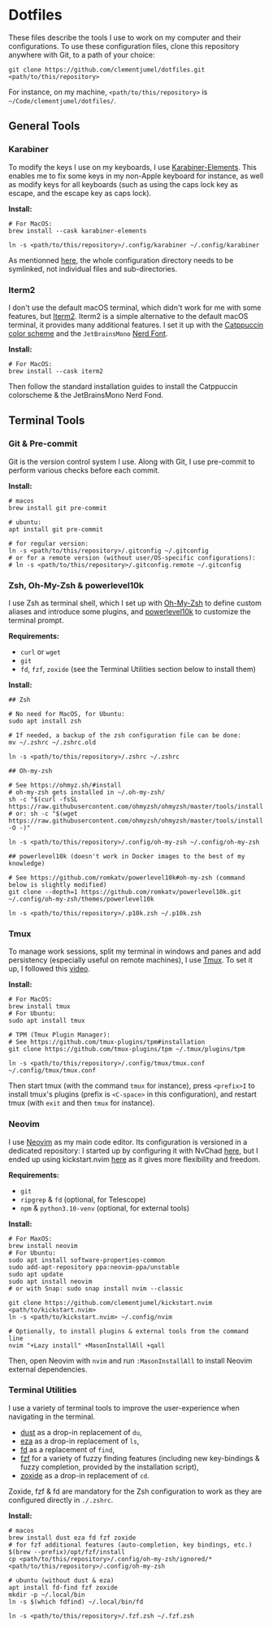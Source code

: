 # Dotfiles

These files describe the tools I use to work on my computer and their configurations. To use these
configuration files, clone this repository anywhere with Git, to a path of your choice:

```shell
git clone https://github.com/clementjumel/dotfiles.git <path/to/this/repository>
```

For instance, on my machine, `<path/to/this/repository>` is `~/Code/clementjumel/dotfiles/`.

## General Tools

### Karabiner

To modify the keys I use on my keyboards, I use
[Karabiner-Elements](https://karabiner-elements.pqrs.org/). This enables me to fix some keys in my
non-Apple keyboard for instance, as well as modify keys for all keyboards (such as using the caps
lock key as escape, and the escape key as caps lock).

**Install:**

```shell
# For MacOS:
brew install --cask karabiner-elements

ln -s <path/to/this/repository>/.config/karabiner ~/.config/karabiner
```

As mentionned [here](https://karabiner-elements.pqrs.org/docs/manual/misc/configuration-file-path/),
the whole configuration directory needs to be symlinked, not individual files and sub-directories.

### Iterm2

I don't use the default macOS terminal, which didn't work for me with some features, but
[Iterm2](https://iterm2.com/). Iterm2 is a simple alternative to the default macOS terminal, it
provides many additional features. I set it up with the
[Catppuccin color scheme](https://github.com/catppuccin/iterm) and the `JetBrainsMono`
[Nerd Font](https://www.nerdfonts.com/font-downloads).

**Install:**

```shell
# For MacOS:
brew install --cask iterm2
```

Then follow the standard installation guides to install the Catppuccin colorscheme & the
JetBrainsMono Nerd Fond.

## Terminal Tools

### Git & Pre-commit

Git is the version control system I use. Along with Git, I use pre-commit to perform various checks
before each commit.

**Install:**

```shell
# macos
brew install git pre-commit

# ubuntu:
apt install git pre-commit

# for regular version:
ln -s <path/to/this/repository>/.gitconfig ~/.gitconfig
# or for a remote version (without user/OS-specific configurations):
# ln -s <path/to/this/repository>/.gitconfig.remote ~/.gitconfig
```

### Zsh, Oh-My-Zsh & powerlevel10k

I use Zsh as terminal shell, which I set up with [Oh-My-Zsh](https://ohmyz.sh) to define custom
aliases and introduce some plugins, and [powerlevel10k](https://github.com/romkatv/powerlevel10k) to
customize the terminal prompt.

**Requirements:**

- `curl` or `wget`
- `git`
- `fd`, `fzf`, `zoxide` (see the Terminal Utilities section below to install them)

**Install:**

```shell
## Zsh

# No need for MacOS, for Ubuntu:
sudo apt install zsh

# If needed, a backup of the zsh configuration file can be done:
mv ~/.zshrc ~/.zshrc.old

ln -s <path/to/this/repository>/.zshrc ~/.zshrc

## Oh-my-zsh

# See https://ohmyz.sh/#install
# oh-my-zsh gets installed in ~/.oh-my-zsh/
sh -c "$(curl -fsSL https://raw.githubusercontent.com/ohmyzsh/ohmyzsh/master/tools/install.sh)"
# or: sh -c "$(wget https://raw.githubusercontent.com/ohmyzsh/ohmyzsh/master/tools/install.sh -O -)"

ln -s <path/to/this/repository>/.config/oh-my-zsh ~/.config/oh-my-zsh

## powerlevel10k (doesn't work in Docker images to the best of my knowledge)

# See https://github.com/romkatv/powerlevel10k#oh-my-zsh (command below is slightly modified)
git clone --depth=1 https://github.com/romkatv/powerlevel10k.git ~/.config/oh-my-zsh/themes/powerlevel10k

ln -s <path/to/this/repository>/.p10k.zsh ~/.p10k.zsh
```

### Tmux

To manage work sessions, split my terminal in windows and panes and add persistency (especially
useful on remote machines), I use [Tmux](https://doc.ubuntu-fr.org/tmux). To set it up, I followed
this [video](https://www.youtube.com/watch?v=DzNmUNvnB04&ab_channel=DreamsofCode).

**Install:**

```shell
# For MacOS:
brew install tmux
# For Ubuntu:
sudo apt install tmux

# TPM (Tmux Plugin Manager):
# See https://github.com/tmux-plugins/tpm#installation
git clone https://github.com/tmux-plugins/tpm ~/.tmux/plugins/tpm

ln -s <path/to/this/repository>/.config/tmux/tmux.conf ~/.config/tmux/tmux.conf
```

Then start tmux (with the command `tmux` for instance), press `<prefix>I` to install tmux's plugins
(prefix is `<C-space>` in this configuration), and restart tmux (with `exit` and then `tmux` for
instance).

### Neovim

I use [Neovim](https://neovim.io/) as my main code editor. Its configuration is versioned in a
dedicated repository: I started up by configuring it with NvChad
[here](https://github.com/clementjumel/NvChad), but I ended up using kickstart.nvim
[here](https://github.com/clementjumel/kickstart.nvim) as it gives more flexibility and freedom.

**Requirements:**

- `git`
- `ripgrep` & `fd` (optional, for Telescope)
- `npm` & `python3.10-venv` (optional, for external tools)

**Install:**

```shell
# For MaxOS:
brew install neovim
# For Ubuntu:
sudo apt install software-properties-common
sudo add-apt-repository ppa:neovim-ppa/unstable
sudo apt update
sudo apt install neovim
# or with Snap: sudo snap install nvim --classic

git clone https://github.com/clementjumel/kickstart.nvim <path/to/kickstart.nvim>
ln -s <path/to/kickstart.nvim> ~/.config/nvim

# Optionally, to install plugins & external tools from the command line
nvim "+Lazy install" +MasonInstallAll +qall
```

Then, open Neovim with `nvim` and run `:MasonInstallAll` to install Neovim external dependencies.

### Terminal Utilities

I use a variety of terminal tools to improve the user-experience when navigating in the terminal.

- [dust](https://github.com/bootandy/dust) as a drop-in replacement of `du`,
- [eza](https://github.com/eza-community/eza) as a drop-in replacement of `ls`,
- [fd](https://github.com/sharkdp/fd) as a replacement of `find`,
- [fzf](https://github.com/junegunn/fzf) for a variety of fuzzy finding features (including new
  key-bindings & fuzzy completion, provided by the installation script),
- [zoxide](https://github.com/ajeetdsouza/zoxide) as a drop-in replacement of `cd`.

Zoxide, fzf & fd are mandatory for the Zsh configuration to work as they are configured directly in
`./.zshrc`.

**Install:**

```shell
# macos
brew install dust eza fd fzf zoxide
# for fzf additional features (auto-completion, key bindings, etc.)
$(brew --prefix)/opt/fzf/install
cp <path/to/this/repository>/.config/oh-my-zsh/ignored/* <path/to/this/repository>/.config/oh-my-zsh

# ubuntu (without dust & eza)
apt install fd-find fzf zoxide
mkdir -p ~/.local/bin
ln -s $(which fdfind) ~/.local/bin/fd

ln -s <path/to/this/repository>/.fzf.zsh ~/.fzf.zsh
```
